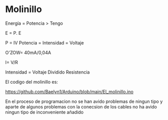 # Molinillo

Energía = Potencia > Tengo

E = P. E

P = IV
Potencia = Intensidad = Voltaje

O'ZOW= 40mA/0,04A

I= V/R

Intensidad = Voltaje Dividido Resistencia

  El codigo del molinillo es:
  
https://github.com/Baelyn1/Arduino/blob/main/El_molinillo.ino



En el proceso de programacion no se han avido problemas de ningun tipo y aparte de algunos problemas con la conecsion de los cables no ha avido ningun tipo de inconveniente añadido
